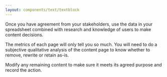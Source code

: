 ```yaml
---
layout: components/text/textblock
---
```


Once you have agreement from your stakeholders, use the data in your spreadsheet combined with research and knowledge of users to make content decisions.

The metrics of each page will only tell you so much. You will need to do a subjective qualitative analysis of the content page to know whether to remove, rewrite or retain as-is.

Modify any remaining content to make sure it meets its agreed purpose and record the action.
